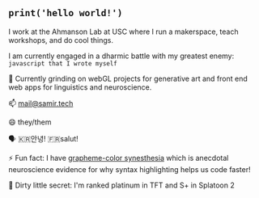## `print('hello world!')`
I work at the Ahmanson Lab at USC where I run a makerspace, teach workshops, and do cool things.

I am currently engaged in a dharmic battle with my greatest enemy: `javascript that I wrote myself`

🌱 Currently grinding on webGL projects for generative art and front end web apps for linguistics and neuroscience. 

📫 mail@samir.tech

😄 they/them

🗣 🇰🇷안녕! 🇫🇷salut!

⚡ Fun fact: I have [grapheme-color synesthesia](https://en.wikipedia.org/wiki/Grapheme–color_synesthesia) which is anecdotal neuroscience evidence for why syntax highlighting helps us code faster!

🤫 Dirty little secret: I'm ranked platinum in TFT and S+ in Splatoon 2

